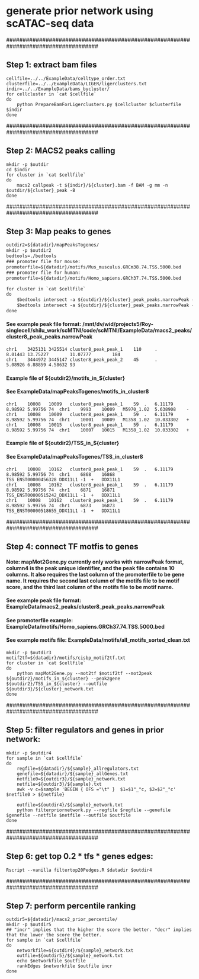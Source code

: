 # generate prior network using scATAC-seq data

####################################################################################
## Step 1: extract bam files
```datadir=../../ExampleData/
cellfile=../../ExampleData/celltype_order.txt
clusterfile=../../ExampleData/LIGER/ligerclusters.txt
indir=../../ExampleData/bams_bycluster/
for cellcluster in `cat $cellfile`
do
    python PrepareBamForLigerclusters.py $cellcluster $clusterfile $indir
done
```

####################################################################################
## Step 2: MACS2 peaks calling

```outdir=${datadir}/macs2_peaks/
mkdir -p $outdir
cd $indir
for cluster in `cat $cellfile`
do
    macs2 callpeak -t ${indir}/${cluster}.bam -f BAM -g mm -n $outdir/${cluster}_peak -B 
done
```

####################################################################################
## Step 3: Map peaks to genes 

```motifs=${datadir}/motifs/all_motifs_sorted_clean.txt
outdir2=${datadir}/mapPeaksTogenes/
mkdir -p $outdir2
bedtools=./bedtools
### promoter file for mouse:
promoterfile=${datadir}/motifs/Mus_musculus.GRCm38.74.TSS.5000.bed
### promoter file for human:
promoterfile=${datadir}/motifs/Homo_sapiens.GRCh37.74.TSS.5000.bed

for cluster in `cat $cellfile`
do 
    $bedtools intersect -a ${outdir}/${cluster}_peak_peaks.narrowPeak -b $motifs -wb -sorted > ${outdir2}/motifs_in_${cluster} 
    $bedtools intersect -a ${outdir}/${cluster}_peak_peaks.narrowPeak -b $promoterfile -wb -sorted > ${outdir2}/TSS_in_${cluster}
done
```

#### See example peak file format: /mnt/dv/wid/projects5/Roy-singlecell/shilu_work/scMTNI/code/scMTNI/ExampleData/macs2_peaks/cluster8_peak_peaks.narrowPeak
```
chr1    3425131 3425514 cluster8_peak_peak_1    110     .       8.01443 13.75227        11.07777        184
chr1    3444972 3445147 cluster8_peak_peak_2    45      .       5.08926 6.88859 4.58632 93
```

#### Example file of ${outdir2}/motifs_in_${cluster}
#### See ExampleData/mapPeaksTogenes/motifs_in_cluster8
```
chr1	10008	10009	cluster8_peak_peak_1	59	.	6.11179	8.98592	5.99756	74	chr1	9993	10009	M5970_1.02	5.638908	-
chr1	10008	10009	cluster8_peak_peak_1	59	.	6.11179	8.98592	5.99756	74	chr1	10001	10009	M1358_1.02	10.033302	+
chr1	10008	10015	cluster8_peak_peak_1	59	.	6.11179	8.98592	5.99756	74	chr1	10007	10015	M1358_1.02	10.033302	+
```

#### Example file of ${outdir2}/TSS_in_${cluster}
#### See ExampleData/mapPeaksTogenes/TSS_in_cluster8
```
chr1	10008	10162	cluster8_peak_peak_1	59	.	6.11179	8.98592	5.99756	74	chr1	6868	16868	TSS_ENST00000456328_DDX11L1	-1	+	DDX11L1
chr1	10008	10162	cluster8_peak_peak_1	59	.	6.11179	8.98592	5.99756	74	chr1	6871	16871	TSS_ENST00000515242_DDX11L1	-1	+	DDX11L1
chr1	10008	10162	cluster8_peak_peak_1	59	.	6.11179	8.98592	5.99756	74	chr1	6873	16873	TSS_ENST00000518655_DDX11L1	-1	+	DDX11L1
```

####################################################################################
##  Step 4: connect TF motfis to genes
#### Note: mapMot2Gene.py currently only works with narrowPeak format, column4 is the peak unique identifier, and the peak file contains 10 columns. It also requires the last column of the promoterfile to be gene name. It requires the second last column of the motifs file to be motif score, and the third last column of the motifs file to be motif name. 
#### See example peak file format: ExampleData/macs2_peaks/cluster8_peak_peaks.narrowPeak
#### See promoterfile example: ExampleData/motifs/Homo_sapiens.GRCh37.74.TSS.5000.bed
#### See example motifs file: ExampleData/motifs/all_motifs_sorted_clean.txt

```outdir3=${datadir}/macs2_networks/
mkdir -p $outdir3
motif2tf=${datadir}/motifs/cisbp_motif2tf.txt
for cluster in `cat $cellfile`
do 
    python mapMot2Gene.py --mot2tf $motif2tf --mot2peak ${outdir2}/motifs_in_${cluster} --peak2gene ${outdir2}/TSS_in_${cluster} --outfile ${outdir3}/${cluster}_network.txt
done
```

####################################################################################
## Step 5: filter regulators and genes in prior network:

```outdir4=${datadir}/macs2_motifs/
mkdir -p $outdir4
for sample in `cat $cellfile`
do
    regfile=${datadir}/${sample}_allregulators.txt
    genefile=${datadir}/${sample}_allGenes.txt
    netfile0=${outdir3}/${sample}_network.txt
    netfile=${outdir3}/${sample}.txt
    awk -v c=$sample 'BEGIN { OFS ="\t" }  $1=$1"_"c, $2=$2"_"c' $netfile0 > ${netfile}

    outfile=${outdir4}/${sample}_network.txt
    python filterpriornetwork.py --regfile $regfile --genefile $genefile --netfile $netfile --outfile $outfile 
done
```

####################################################################################
## Step 6: get top 0.2 * tfs * genes edges:
```
Rscript --vanilla filtertop20Pedges.R $datadir $outdir4
```

####################################################################################
## Step 7: perform percentile ranking
```outdir4=${datadir}/macs2_motifs_top0.2/
outdir5=${datadir}/macs2_prior_percentile/
mkdir -p $outdir5
## "incr" implies that the higher the score the better. "decr" implies that the lower the score the better.
for sample in `cat $cellfile`
do
    networkfile=${outdir4}/${sample}_network.txt
    outfile=${outdir5}/${sample}_network.txt
    echo $networkfile $outfile
    rankEdges $networkfile $outfile incr
done
```
